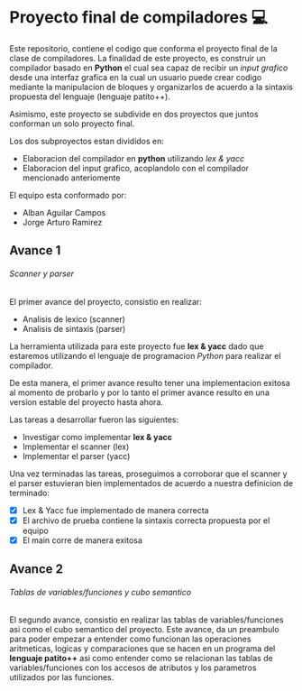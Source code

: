 # Proyecto final de compiladores :computer:
Este repositorio, contiene el codigo que conforma el proyecto final de la
clase de compiladores. La finalidad de este proyecto, es construir un compilador
basado en **Python** el cual sea capaz de recibir un *input grafico* desde una
interfaz grafica en la cual un usuario puede crear codigo mediante la manipulacion
de bloques y organizarlos de acuerdo a la sintaxis propuesta del lenguaje (lenguaje
patito++).

Asimismo, este proyecto se subdivide en dos proyectos que juntos conforman un solo
proyecto final.

Los dos subproyectos estan divididos en:
- Elaboracion del compilador en **python** utilizando *lex & yacc*
- Elaboracion del input grafico, acoplandolo con el compilador mencionado
anteriomente

El equipo esta conformado por:
- Alban Aguilar Campos
- Jorge Arturo Ramirez

## Avance 1

###### Scanner y parser

El primer avance del proyecto, consistio en realizar:
- Analisis de lexico (scanner)
- Analisis de sintaxis (parser)

La herramienta utilizada para este proyecto fue **lex & yacc** dado que estaremos
utilizando el lenguaje de programacion *Python* para realizar el compilador.

De esta manera, el primer avance resulto tener una implementacion exitosa al momento
de probarlo y por lo tanto el primer avance resulto en una version estable del proyecto
hasta ahora.

Las tareas a desarrollar fueron las siguientes:
- Investigar como implementar **lex & yacc**
- Implementar el scanner (lex)
- Implementar el parser (yacc)

Una vez terminadas las tareas, proseguimos a corroborar que el scanner y el parser
estuvieran bien implementados de acuerdo a nuestra definicion de terminado:
- [x] Lex & Yacc fue implementado de manera correcta
- [x] El archivo de prueba contiene la sintaxis correcta propuesta por el equipo
- [x] El main corre de manera exitosa

## Avance 2

###### Tablas de variables/funciones y cubo semantico

El segundo avance, consistio en realizar las tablas de variables/funciones asi como
el cubo semantico del proyecto. Este avance, da un preambulo para poder empezar a
entender como funcionan las operaciones aritmeticas, logicas y comparaciones que se
hacen en un programa del **lenguaje patito++** asi como entender como se relacionan
las tablas de variables/funciones con los accesos de atributos y los parametros utilizados
por las funciones.

